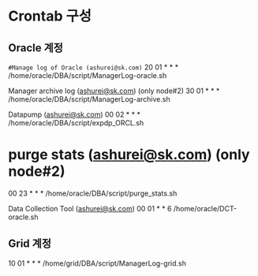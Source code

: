 # Crontab 구성

## Oracle 계정

`#Manage log of Oracle (ashurei@sk.com)`
20 01 * * * /home/oracle/DBA/script/ManagerLog-oracle.sh

Manager archive log (ashurei@sk.com) (only node#2)
30 01 * * * /home/oracle/DBA/script/ManagerLog-archive.sh

Datapump (ashurei@sk.com)
00 02 * * * /home/oracle/DBA/script/expdp_ORCL.sh

# purge stats (ashurei@sk.com) (only node#2)
00 23 * * * /home/oracle/DBA/script/purge_stats.sh

Data Collection Tool (ashurei@sk.com)
00 01 * * 6 /home/oracle/DCT-oracle.sh


## Grid 계정
10 01 * * * /home/grid/DBA/script/ManagerLog-grid.sh
